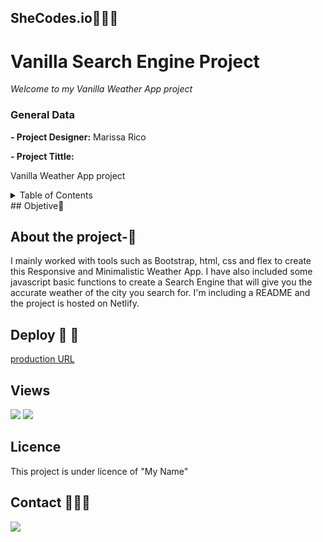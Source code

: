 ## SheCodes.io👩🏽‍💻

# Vanilla Search Engine Project

<em> Welcome to my Vanilla Weather App project </em>

### General Data

**- Project Designer:** Marissa Rico

**- Project Tittle:**

Vanilla Weather App project

<details>
  <summary>Table of Contents </summary>
  <ol>
  <li><a href="#objetivo-🎯">Objetive</a></li>
  <li><a href="#sobre-el-proyecto-🔎">About the Project</a></li>
  <li><a href="#deploy-🚀">Deploy</a></li>
  <li><a href="#vistas">Views</a></li>
  <li><a href="#licencia">Licence</a></li>
  <li><a href="#contacto">Contact</a></li>
  </ol>
</details>
## Objetive🎯

## About the project-🔎

I mainly worked with tools such as Bootstrap, html, css and flex to create this Responsive and Minimalistic Weather App.
I have also included some javascript basic functions to create a Search Engine that will give you the accurate weather of the city you search for. I'm including a README and the project is hosted on Netlify.

## Deploy 🚀 🚀

<a href="#"> production URL </a>

## Views

<img src="#">
<img src="#">

## Licence

This project is under licence of "My Name"

## Contact 👩🏽‍💻

<a href="https://www.linkedin.com/in/marissarico" target="_blank"> <img src="https://img.shields.io/badge/-LinkedIn-%230077B5?style=for-the-badge&logo=linkedin&logoColor=white" target="_blank"></a>
